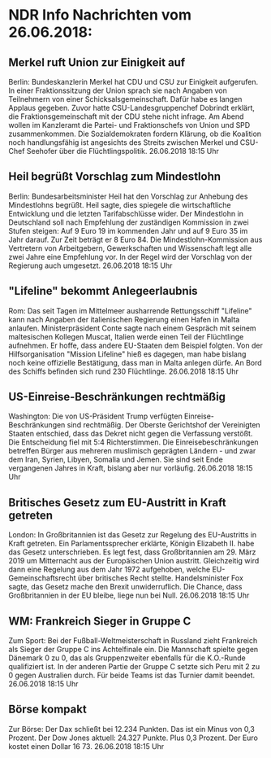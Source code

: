 # NDR Info Nachrichten vom 26.06.2018:


## Merkel ruft Union zur Einigkeit auf
Berlin: Bundeskanzlerin Merkel hat CDU und CSU zur Einigkeit aufgerufen. In einer Fraktionssitzung der Union sprach sie nach Angaben von Teilnehmern von einer Schicksalsgemeinschaft. Dafür habe es langen Applaus gegeben. Zuvor hatte CSU-Landesgruppenchef Dobrindt erklärt, die Fraktionsgemeinschaft mit der CDU stehe nicht infrage. Am Abend wollen im Kanzleramt die Partei- und Fraktionschefs von Union und SPD zusammenkommen. Die Sozialdemokraten fordern Klärung, ob die Koalition noch handlungsfähig ist angesichts des Streits zwischen Merkel und CSU-Chef Seehofer über die Flüchtlingspolitik. 26.06.2018 18:15 Uhr 

## Heil begrüßt Vorschlag zum Mindestlohn
Berlin: Bundesarbeitsminister Heil hat den Vorschlag zur Anhebung des Mindestlohns begrüßt. Heil sagte, dies spiegele die wirtschaftliche Entwicklung und die letzten Tarifabschlüsse wider. Der Mindestlohn in Deutschland soll nach Empfehlung der zuständigen Kommission in zwei Stufen steigen: Auf 9 Euro 19  im kommenden Jahr und auf 9 Euro 35 im Jahr darauf. Zur Zeit beträgt er 8 Euro 84. Die Mindestlohn-Kommission aus Vertretern von Arbeitgebern, Gewerkschaften und Wissenschaft legt alle zwei Jahre eine Empfehlung vor. In der Regel wird der Vorschlag von der Regierung auch umgesetzt. 26.06.2018 18:15 Uhr 

## "Lifeline" bekommt Anlegeerlaubnis
Rom: Das seit Tagen im Mittelmeer ausharrende Rettungsschiff "Lifeline" kann nach Angaben der italienischen Regierung einen Hafen in Malta anlaufen. Ministerpräsident Conte sagte nach einem Gespräch mit seinem maltesischen Kollegen Muscat, Italien werde einen Teil der Flüchtlinge aufnehmen. Er hoffe, dass andere EU-Staaten dem Beispiel folgten. Von der Hilfsorganisation "Mission Lifeline" hieß es dagegen, man habe bislang noch keine offizielle Bestätigung, dass man in Malta anlegen dürfe. An Bord des Schiffs befinden sich rund 230 Flüchtlinge. 26.06.2018 18:15 Uhr 

## US-Einreise-Beschränkungen rechtmäßig
Washington:	Die von US-Präsident Trump verfügten Einreise-Beschränkungen sind rechtmäßig. Der Oberste Gerichtshof der Vereinigten Staaten entschied, dass das Dekret nicht gegen die Verfassung verstößt. Die Entscheidung fiel mit 5:4 Richterstimmen. Die Einreisebeschränkungen betreffen Bürger aus mehreren muslimisch geprägten Ländern - und zwar dem Iran, Syrien, Libyen, Somalia und Jemen. Sie sind seit Ende vergangenen Jahres in Kraft, bislang aber nur vorläufig. 26.06.2018 18:15 Uhr 

## Britisches Gesetz zum EU-Austritt in Kraft getreten
London: 	In Großbritannien ist das Gesetz zur Regelung des EU-Austritts in Kraft getreten. Ein Parlamentssprecher erklärte, Königin Elizabeth II. habe das Gesetz unterschrieben. Es legt fest, dass Großbritannien am 29. März 2019 um Mitternacht aus der Europäischen Union austritt. Gleichzeitig wird dann eine Regelung aus dem Jahr 1972 aufgehoben, welche EU-Gemeinschaftsrecht über britisches Recht stellte. Handelsminister Fox sagte, das Gesetz mache den Brexit unwiderruflich. Die Chance, dass Großbritannien in der EU bleibe, liege nun bei Null. 26.06.2018 18:15 Uhr 

## WM: Frankreich Sieger in Gruppe C
Zum Sport: Bei der Fußball-Weltmeisterschaft in Russland zieht Frankreich als Sieger der Gruppe C ins Achtelfinale ein. Die Mannschaft spielte gegen Dänemark 0 zu 0, das als Gruppenzweiter ebenfalls für die K.O.-Runde qualifiziert ist. In der anderen Partie der Gruppe C setzte sich Peru mit 2 zu 0 gegen Australien durch. Für beide Teams ist das Turnier damit beendet. 26.06.2018 18:15 Uhr 

## Börse kompakt
Zur Börse: Der Dax schließt bei 12.234 Punkten. Das ist ein Minus von 0,3 Prozent. Der Dow Jones aktuell: 24.327 Punkte. Plus 0,3 Prozent. Der Euro kostet einen Dollar 16 73. 26.06.2018 18:15 Uhr 
